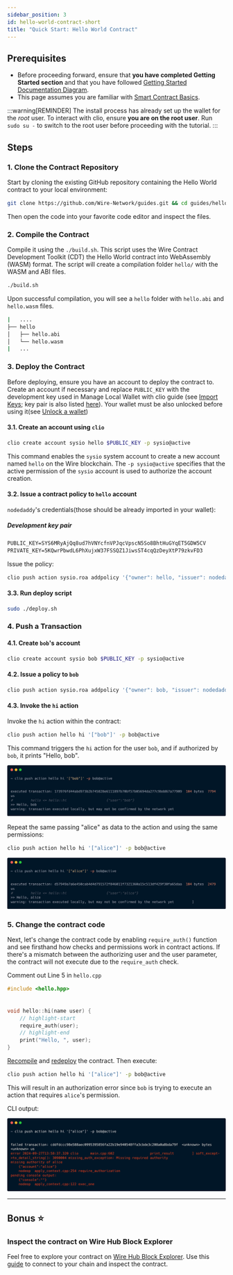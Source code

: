 ```yaml
---
sidebar_position: 3
id: hello-world-contract-short
title: "Quick Start: Hello World Contract"
---
```


<!-- # Hello World Contract -->

## Prerequisites

- Before proceeding forward, ensure that **you have completed Getting Started section** and that you have followed [Getting Started Documentation Diagram](/docs/getting-started/getting-started-intro.md).
- This page assumes you are familiar with [Smart Contract Basics](./smart-contract-basics.md).

:::warning[REMINDER]
The install process has already set up the wallet for the *root* user. To interact with clio, ensure **you are on the root user**. Run `sudo su -` to switch to the root user before proceeding with the tutorial.
:::

## Steps

### 1. Clone the Contract Repository

Start by cloning the existing GitHub repository containing the Hello World contract to your local environment:

```bash
git clone https://github.com/Wire-Network/guides.git && cd guides/hello-world-contract
```

Then open the code into your favorite code editor and inspect the files.

### 2. Compile the Contract

Compile it using the `./build.sh`. This script uses the Wire Contract Development Toolkit (CDT) the Hello World contract into WebAssembly (WASM) format. The script will create a compilation folder `hello/` with the WASM and ABI files.

```bash
./build.sh
```

Upon successful compilation, you will see a `hello` folder with `hello.abi` and `hello.wasm` files.

<!-- ![compiled-dir](/img/compiled-dir.png) -->

```sh title="hello-world-contract/"
|   ....
├── hello           
│   ├── hello.abi
│   └── hello.wasm
|   ...
```

### 3. Deploy the Contract

Before deploying, ensure you have an account to deploy the contract to. Create an account if necessary and replace `PUBLIC_KEY` with the development key used in Manage Local Wallet with clio guide (see [Import Keys](../getting-started/manage-local-wallet-with-clio.md#import-the-development-key); key pair is also listed [here](#development-key-pair)). Your wallet must be also unlocked before using it(see [Unlock a wallet](../getting-started/manage-local-wallet-with-clio.md#unlock-a-wallet))

#### 3.1. Create an account using `clio`

```bash
clio create account sysio hello $PUBLIC_KEY -p sysio@active
```

This command enables the `sysio` system account to create a new account named `hello` on the Wire blockchain. The `-p sysio@active` specifies that the active permission of the `sysio` account is used to authorize the account creation.

#### 3.2. Issue a contract policy to `hello` account

`nodedaddy`'s credentials(those should be already imported in your wallet):

##### Development key pair

```txt
PUBLIC_KEY=SYS6MRyAjQq8ud7hVNYcfnVPJqcVpscN5So8BhtHuGYqET5GDW5CV
PRIVATE_KEY=5KQwrPbwdL6PhXujxW37FSSQZ1JiwsST4cqQzDeyXtP79zkvFD3
```

Issue the policy:

```sh
clio push action sysio.roa addpolicy '{"owner": hello, "issuer": nodedaddy,  "netWeight": "0.0100 SYS", "cpuWeight": "0.0100 SYS", "ramWeight": "0.0010 SYS", "timeBlock": 1, "networkGen": 0 }' -p nodedaddy@active
```

#### 3.3. Run deploy script

```bash
sudo ./deploy.sh
```

### 4. Push a Transaction

#### 4.1. Create `bob`'s account

```bash
clio create account sysio bob $PUBLIC_KEY -p sysio@active
```

#### 4.2. Issue a policy to `bob`

```bash
clio push action sysio.roa addpolicy '{"owner": bob, "issuer": nodedaddy,  "netWeight": "0.0100 SYS", "cpuWeight": "0.0100 SYS", "ramWeight": "0.0010 SYS", "timeBlock": 1, "networkGen": 0 }' -p nodedaddy@active
```

#### 4.3. Invoke the `hi` action

Invoke the `hi` action within the contract:

```bash
clio push action hello hi '["bob"]' -p bob@active
```

This command triggers the `hi` action for the user `bob`, and if authorized by `bob`, it prints "Hello, bob".

![bob-says-hi](/img/clio-push-action-hello.png)

Repeat the same passing "alice" as data to the action and using the same permissions:

```bash
clio push action hello hi '["alice"]' -p bob@active
```

![bob-invoke-with-alice](/img/clio-push-action-hello-2.png)

### 5. Change the contract code

Next, let's change the contract code by enabling `require_auth()` function and see firsthand how checks and permissions work in contract actions. If there's a mismatch between the authorizing user and the user parameter, the contract will not execute due to the `require_auth` check.

Comment out Line 5 in `hello.cpp`

```cpp title="hello.cpp"
#include <hello.hpp>


void hello::hi(name user) {
    // highlight-start
    require_auth(user);
    // highlight-end  
    print("Hello, ", user);
}

```

[Recompile](#2-compile-the-contract) and [redeploy](#3-deploy-the-contract) the contract. Then execute:

```bash
clio push action hello hi '["alice"]' -p bob@active
```

This will result in an authorization error since `bob` is trying to execute an action that requires `alice`'s permission.

CLI output:

![missing-authority](/img/clio-failed-trx-auth.png)

---

## Bonus ⭐️

### Inspect the contract on Wire Hub Block Explorer

Feel free to explore your contract on [Wire Hub Block Explorer](https://hub.wire.network). Use this [guide](/docs/wire-hub/connect-to-a-rpc.md) to connect to your chain and inspect the contract.
